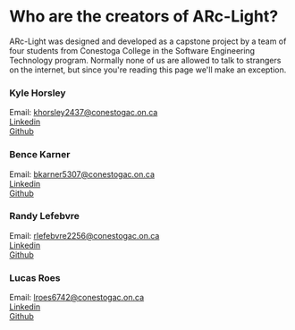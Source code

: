 # Who are the creators of ARc-Light?

ARc-Light was designed and developed as a capstone project by a team of four students from Conestoga College in the Software Engineering Technology program. Normally none of us are allowed to talk to strangers on the internet, but since you're reading this page we'll make an exception.

### Kyle Horsley
Email: khorsley2437@conestogac.on.ca  
[Linkedin](https://www.linkedin.com/in/kyle-horsley?lipi=urn%3Ali%3Apage%3Ad_flagship3_profile_view_base_contact_details%3BckrDQdzpSgWOiQXenazVkw%3D%3D)  
[Github](https://github.com/KyleRoger)


### Bence Karner
Email: bkarner5307@conestogac.on.ca   
[Linkedin](https://www.linkedin.com/in/bence-karner-883862179?lipi=urn%3Ali%3Apage%3Ad_flagship3_profile_view_base_contact_details%3Bk7bEyAieTuGAXxyOYC19KQ%3D%3D)  
[Github](https://github.com/DigitalCitizen110625)


### Randy Lefebvre
Email: rlefebvre2256@conestogac.on.ca  
[Linkedin](https://www.linkedin.com/in/randy-lefebvre-a911481a6?lipi=urn%3Ali%3Apage%3Ad_flagship3_profile_view_base_contact_details%3B7PvN9T5oQVqfkXAKgOGhkw%3D%3D)  
[Github](https://github.com/lefebvrerandy)


### Lucas Roes
Email: lroes6742@conestogac.on.ca  
[Linkedin](https://www.linkedin.com/in/lucas-roes-19593617b?lipi=urn%3Ali%3Apage%3Ad_flagship3_profile_view_base_contact_details%3B4OxBPTpwQqC9hyurKphKVA%3D%3D)  
[Github](https://github.com/Lroes)

